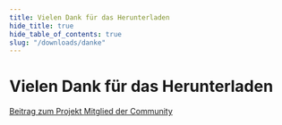 ```yaml
---
title: Vielen Dank für das Herunterladen
hide_title: true
hide_table_of_contents: true
slug: "/downloads/danke"
---
```


<div className="text-center margin-top--xl">

# Vielen Dank für das Herunterladen

<div className="row margin-bottom--lg padding--sm flex-center">
<a className="button button--outline button--warning button--lg margin--sm" href="/contributing">
  Beitrag zum Projekt
</a>
<a className="button button--outline button--info button--lg margin--sm" href="https://discord.linwood.dev">
  Mitglied der Community
</a>

</div>

</div>
